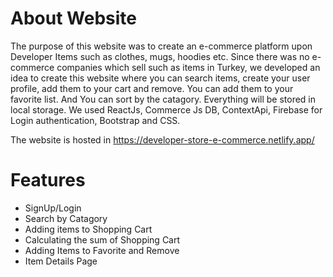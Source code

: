 
# About Website
The purpose of this website was to create an e-commerce platform upon Developer Items such as clothes, mugs, hoodies etc. Since there was no e-commerce companies which sell such as items in Turkey, we developed an idea to create this website where you can search items, create your user profile, add them to your cart and remove. You can add them to your favorite list. And You can sort by the catagory. Everything will be stored in local storage.
We used ReactJs, Commerce Js DB, ContextApi, Firebase for Login authentication, Bootstrap and CSS.

The website is hosted in
https://developer-store-e-commerce.netlify.app/

# Features
- SignUp/Login
- Search by Catagory
- Adding items to Shopping Cart
- Calculating the sum of Shopping Cart
- Adding Items to Favorite and Remove
- Item Details Page
